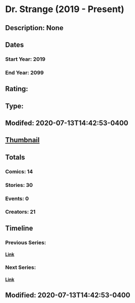 # Dr. Strange (2019 - Present)
## Description: None
## Dates
### Start Year: 2019
### End Year: 2099
## Rating: 
## Type: 
## Modifed: 2020-07-13T14:42:53-0400
## [Thumbnail](http://i.annihil.us/u/prod/marvel/i/mg/7/20/5df92417f2f67.jpg)
## Totals
### Comics: 14
### Stories: 30
### Events: 0
### Creators: 21
## Timeline
### Previous Series: 
#### [Link]()
### Next Series: 
#### [Link]()
## Modified: 2020-07-13T14:42:53-0400